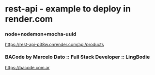 # rest-api - example to deploy in render.com
### node+nodemon+mocha-uuid
https://rest-api-p38w.onrender.com/api/products

### BACode by Marcelo Dato :: Full Stack Developer :: LingBodie
https://bacode.com.ar

